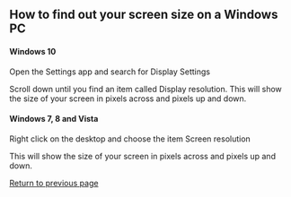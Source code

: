 ## How to find out your screen size on a Windows PC

#### Windows 10
Open the Settings app and search for Display Settings

Scroll down until you find an item called Display resolution. This will show the size of your screen in pixels across and pixels up and down.


#### Windows 7, 8 and Vista
Right click on the desktop and choose the item Screen resolution

This will show the size of your screen in pixels across and pixels up and down.

[Return to previous page](README.md)